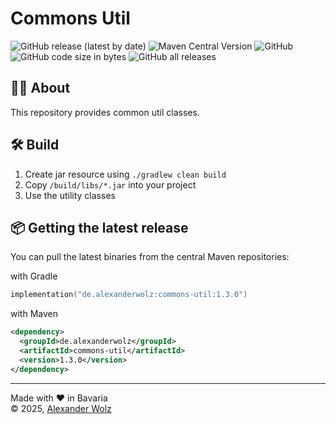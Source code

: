 # Commons Util

![GitHub release (latest by date)](https://img.shields.io/github/v/release/alexanderwolz/commons-util)
![Maven Central Version](https://img.shields.io/maven-central/v/de.alexanderwolz/commons-util)
![GitHub](https://img.shields.io/github/license/alexanderwolz/commons-util)
![GitHub code size in bytes](https://img.shields.io/github/languages/code-size/alexanderwolz/commons-util)
![GitHub all releases](https://img.shields.io/github/downloads/alexanderwolz/commons-util/total?color=informational)

## 🧑‍💻 About

This repository provides common util classes.

## 🛠️ Build
1. Create jar resource using ```./gradlew clean build```
2. Copy  ```/build/libs/*.jar``` into your project
3. Use the utility classes

## 📦 Getting the latest release

You can pull the latest binaries from the central Maven repositories:

with Gradle
```kotlin
implementation("de.alexanderwolz:commons-util:1.3.0")
```
with Maven
```xml
<dependency>
  <groupId>de.alexanderwolz</groupId>
  <artifactId>commons-util</artifactId>
  <version>1.3.0</version>
</dependency>
```


- - -

Made with ❤️ in Bavaria
<br>
© 2025, <a href="https://www.alexanderwolz.de"> Alexander Wolz
